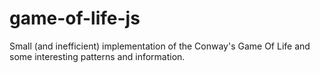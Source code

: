 # game-of-life-js
Small (and inefficient) implementation of the Conway's Game Of Life and some interesting patterns and information.
